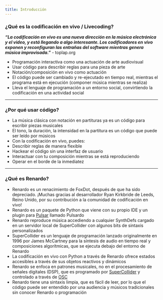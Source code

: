 ```yaml
---
title: Introducción
---
```



### ¿Qué es la codificación en vivo / Livecoding?

  _**“La codificación en vivo es una nueva dirección en la música electrónica y el video, y está llegando a algo interesante. Los codificadores en vivo exponen y reconfiguran las entrañas del software mientras genera música improvisada.”**_ \- toplap.org

*   Programación interactiva como una actuación de arte audiovisual
*   Usar código para describir reglas para una pieza de arte
*   Notación/composición en vivo como actuación
*   El código puede ser cambiado y re-ejecutado en tiempo real, mientras el programa está en ejecución (componer música mientras se realiza)
*   Lleva el lenguaje de programación a un entorno social, convirtiendo la codificación en una actividad social


---
### ¿Por qué usar código?


*   La música clásica con notación en partituras ya es un código para escribir piezas musicales
*   El tono, la duración, la intensidad en la partitura es un código que puede ser leído por músicos
*   Con la codificación en vivo, puedes:
*   Describir reglas de manera flexible
*   Hackear el código sin una interfaz de usuario
*   Interactuar con tu composición mientras se está reproduciendo
*   Operar en el borde de la inmediatez


---
### ¿Qué es Renardo?


*   Renardo es un renacimiento de FoxDot, después de que ha sido depreciado. ¡Muchas gracias al desarrollador Ryan Kirkbride de Leeds, Reino Unido, por su contribución a la comunidad de codificación en vivo!
*   Renardo es un paquete de Python que viene con su propio IDE y un plugin para [Pulsar](https://pulsar-edit.dev/) llamado Pulsardo
*   Renardo reproduce música accediendo a cualquier SynthDefs cargado en un servidor local de SuperCollider con algunos bits de sintaxis personalizados
*   SuperCollider es un lenguaje de programación lanzado originalmente en 1996 por James McCartney para la síntesis de audio en tiempo real y composiciones algorítmicas, que se ejecuta debajo del entorno de Renardo
*   La codificación en vivo con Python a través de Renardo ofrece estados accesibles a través de sus objetos reactivos y dinámicos
*   Renardo se enfoca en patrones musicales, no en el procesamiento de señales digitales (DSP), que es programado por [SuperCollider](https://es.wikipedia.org/wiki/SuperCollider) y controlado a través de [OSC](https://es.wikipedia.org/wiki/Open_Sound_Control)
*   Renardo tiene una sintaxis limpia, que es fácil de leer, por lo que el código puede ser entendido por una audiencia y músicos tradicionales sin conocer Renardo o programación
